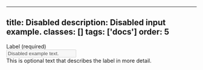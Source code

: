 <!--
 *              © 2025 Visa
 *
 * Licensed under the Apache License, Version 2.0 (the "License");
 * you may not use this file except in compliance with the License.
 * You may obtain a copy of the License at
 *
 *         http://www.apache.org/licenses/LICENSE-2.0
 *
 * Unless required by applicable law or agreed to in writing, software
 * distributed under the License is distributed on an "AS IS" BASIS,
 * WITHOUT WARRANTIES OR CONDITIONS OF ANY KIND, either express or implied.
 * See the License for the specific language governing permissions and
 * limitations under the License.
 *
 -->
---
title: Disabled
description: Disabled input example. 
classes: []
tags: ['docs']
order: 5
---

<div class="v-flex v-flex-col v-gap-4">
  <label class="v-label" for="input-test-6">
    Label (required)
  </label>
  <div class="v-input-container v-surface v-flex-row">
    <input aria-describedby="input-message-test-6" class="v-input" disabled="" id="input-test-6" name="text-input-field" type="text" value="Disabled example text."/>
  </div>
  <span class="v-input-message" id="input-message-test-6">
    This is optional text that describes the label in more detail.
  </span>
</div>
